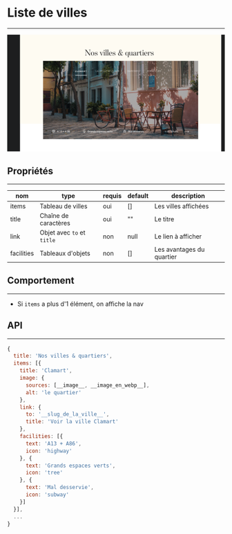 # Liste de villes 

---

![Image](./list.png)

## Propriétés

---

|nom|type|requis|default|description| 
|---|---|---|---|---|
|items|Tableau de villes|oui|[]|Les villes affichées
title|Chaîne de caractères|oui|""|Le titre
link|Objet avec `to` et `title`|non|null|Le lien à afficher
facilities|Tableaux d'objets|non|[]|Les avantages du quartier


## Comportement

---

- Si `items` a plus d'1 élément, on affiche la nav

## API

---

```js
{
  title: 'Nos villes & quartiers',
  items: [{
    title: 'Clamart',
    image: {
      sources: [__image__, __image_en_webp__],
      alt: 'le quartier'
    },
    link: {
      to: '__slug_de_la_ville__',
      title: 'Voir la ville Clamart'
    },
    facilities: [{
      text: 'A13 + A86',
      icon: 'highway'
    }, {
      text: 'Grands espaces verts',
      icon: 'tree'
    }, {
      text: 'Mal desservie',
      icon: 'subway'
    }]
  }],
  ...
}
```
